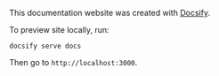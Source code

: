 This documentation website was created with [Docsify](https://docsify.js.org/).

To preview site locally, run:

```
docsify serve docs
```

Then go to `http://localhost:3000`.

